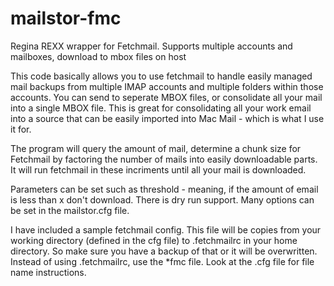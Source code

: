 # mailstor-fmc
Regina REXX wrapper for Fetchmail.  Supports multiple accounts and mailboxes, download to mbox files on host

This code basically allows you to use fetchmail to handle easily managed mail backups from multiple IMAP accounts
and multiple folders within those accounts.  You can send to seperate MBOX files, or consolidate all your mail into
a single MBOX file.  This is great for consolidating all your work email into a source that can be easily imported
into Mac Mail - which is what I use it for.

The program will query the amount of mail, determine a chunk size for Fetchmail by factoring the number of mails into 
easily downloadable parts.  It will run fetchmail in these incriments until all your mail is downloaded.

Parameters can be set such as threshold - meaning, if the amount of email is less than x don't download.  There is dry run
support.  Many options can be set in the mailstor.cfg file.

I have included a sample fetchmail config.  This file will be copies from your working directory (defined in the cfg file)
to .fetchmailrc in your home directory.  So make sure you have a backup of that or it will be overwritten.  Instead of using
.fetchmailrc, use the *fmc file.  Look at the .cfg file for file name instructions.


